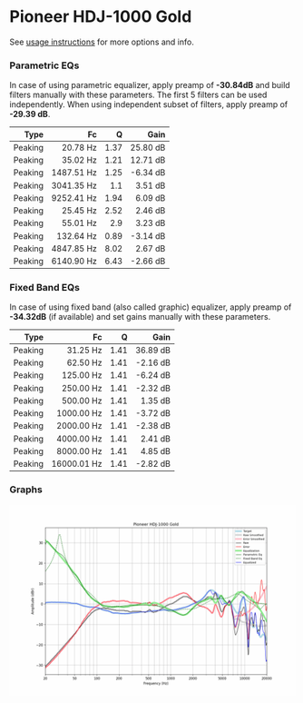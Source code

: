 # Pioneer HDJ-1000 Gold
See [usage instructions](https://github.com/jaakkopasanen/AutoEq#usage) for more options and info.

### Parametric EQs
In case of using parametric equalizer, apply preamp of **-30.84dB** and build filters manually
with these parameters. The first 5 filters can be used independently.
When using independent subset of filters, apply preamp of **-29.39 dB**.

| Type    | Fc         |    Q | Gain     |
|--------:|-----------:|-----:|---------:|
| Peaking | 20.78 Hz   | 1.37 | 25.80 dB |
| Peaking | 35.02 Hz   | 1.21 | 12.71 dB |
| Peaking | 1487.51 Hz | 1.25 | -6.34 dB |
| Peaking | 3041.35 Hz | 1.1  | 3.51 dB  |
| Peaking | 9252.41 Hz | 1.94 | 6.09 dB  |
| Peaking | 25.45 Hz   | 2.52 | 2.46 dB  |
| Peaking | 55.01 Hz   | 2.9  | 3.23 dB  |
| Peaking | 132.64 Hz  | 0.89 | -3.14 dB |
| Peaking | 4847.85 Hz | 8.02 | 2.67 dB  |
| Peaking | 6140.90 Hz | 6.43 | -2.66 dB |

### Fixed Band EQs
In case of using fixed band (also called graphic) equalizer, apply preamp of **-34.32dB**
(if available) and set gains manually with these parameters.

| Type    | Fc          |    Q | Gain     |
|--------:|------------:|-----:|---------:|
| Peaking | 31.25 Hz    | 1.41 | 36.89 dB |
| Peaking | 62.50 Hz    | 1.41 | -2.16 dB |
| Peaking | 125.00 Hz   | 1.41 | -6.24 dB |
| Peaking | 250.00 Hz   | 1.41 | -2.32 dB |
| Peaking | 500.00 Hz   | 1.41 | 1.35 dB  |
| Peaking | 1000.00 Hz  | 1.41 | -3.72 dB |
| Peaking | 2000.00 Hz  | 1.41 | -2.38 dB |
| Peaking | 4000.00 Hz  | 1.41 | 2.41 dB  |
| Peaking | 8000.00 Hz  | 1.41 | 4.85 dB  |
| Peaking | 16000.01 Hz | 1.41 | -2.82 dB |

### Graphs
![](./Pioneer%20HDJ-1000%20Gold.png)